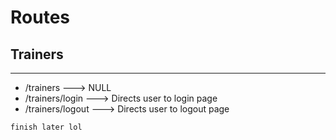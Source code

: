 # Routes

## Trainers

---

- /trainers ---> NULL
- /trainers/login ---> Directs user to login page
- /trainers/logout ---> Directs user to logout page

```
finish later lol
```

